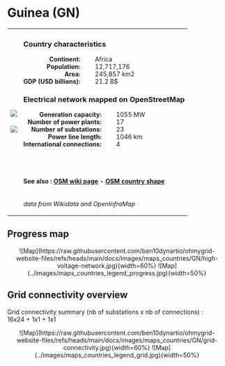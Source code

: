 # Guinea (GN)

<table width="90%">
<tr>
<td>
<img src="http://commons.wikimedia.org/wiki/Special:FilePath/Flag%20of%20Guinea.svg" width="250">
<br><br>
<img src="http://commons.wikimedia.org/wiki/Special:FilePath/Guinea%20%28orthographic%20projection%29.svg" width="250"></td>
<td>
<h3>Country characteristics</h3>
<div style="display: inline-block;text-align:right;margin-right:30px;font-weight: bold;">
Continent:<br>Population:<br>Area:<br>GDP (USD billions):
</div>
<div style="display: inline-block;">
Africa<br>12,717,176<br>245,857 km2<br>21.2 B$
</div>
<h3>Electrical network mapped on OpenStreetMap</h3>
<div style="display: inline-block;text-align:right;margin-right:30px;font-weight: bold;">Generation capacity:<br>
Number of power plants:<br>
Number of substations:<br>
Power line length:<br>
International connections:<br>
</div>
<div style="display: inline-block;">1055 MW<br>
17<br>
23<br>
1046 km<br>
4<br>
</div>

<br><br><h4>See also :
<a href="https://wiki.openstreetmap.org/wiki/Power_networks/Guinea" target="_blank">OSM wiki page</a> -
<a href="https://openstreetmap.org/relation/192778" target="_blank">OSM country shape</a>
</h4>

<br><i>data from Wikidata and OpenInfraMap</i>
</td>
</tr>
</table>


## Progress map

<center>
![Map](https://raw.githubusercontent.com/ben10dynartio/ohmygrid-website-files/refs/heads/main/docs/images/maps_countries/GN/high-voltage-network.jpg){width=60%}
![Map](../images/maps_countries_legend_progress.jpg){width=50%}
</center>



## Grid connectivity overview

Grid connectivity summary (nb of substations x nb of connections) :<br>16x24 + 1x1 + 1x1

<center>
![Map](https://raw.githubusercontent.com/ben10dynartio/ohmygrid-website-files/refs/heads/main/docs/images/maps_countries/GN/grid-connectivity.jpg){width=60%}
![Map](../images/maps_countries_legend_grid.jpg){width=50%}
</center>

